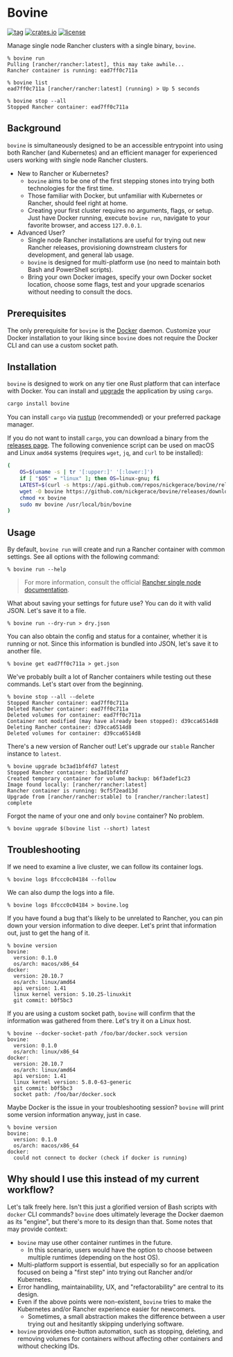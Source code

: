 # Bovine

[![tag](https://img.shields.io/github/v/tag/nickgerace/bovine?label=version&style=flat-square&logo=github&color=blue)](https://github.com/nickgerace/bovine/releases/latest)
[![crates.io](https://img.shields.io/crates/v/bovine?style=flat-square&logo=rust&color=orange)](https://crates.io/crates/bovine)
[![license](https://img.shields.io/github/license/nickgerace/bovine?style=flat-square&color=green)](./LICENSE)

Manage single node Rancher clusters with a single binary, `bovine`.

```
% bovine run
Pulling [rancher/rancher:latest], this may take awhile...
Rancher container is running: ead7ff0c711a

% bovine list
ead7ff0c711a [rancher/rancher:latest] (running) > Up 5 seconds

% bovine stop --all
Stopped Rancher container: ead7ff0c711a
```

## Background

`bovine` is simultaneously designed to be an accessible entrypoint into using both Rancher (and Kubernetes) and an efficient manager for experienced users working with single node Rancher clusters.

- New to Rancher or Kubernetes?
  - `bovine` aims to be one of the first stepping stones into trying both technologies for the first time.
  - Those familiar with Docker, but unfamiliar with Kubernetes or Rancher, should feel right at home.
  - Creating your first cluster requires no arguments, flags, or setup. Just have Docker running, execute `bovine run`, navigate to your favorite browser, and access `127.0.0.1`.
- Advanced User?
  - Single node Rancher installations are useful for trying out new Rancher releases, provisioning downstream clusters for development, and general lab usage.
  - `bovine` is designed for multi-platform use (no need to maintain both Bash and PowerShell scripts).
  - Bring your own Docker images, specify your own Docker socket location, choose some flags, test and your upgrade scenarios without needing to consult the docs.

## Prerequisites

The only prerequisite for `bovine` is the [Docker](https://docs.docker.com/get-docker/) daemon.
Customize your Docker installation to your liking since `bovine` does not require the Docker CLI and can use a custom socket path.

## Installation

`bovine` is designed to work on any tier one Rust platform that can interface with Docker.
You can install and [upgrade](./docs/EXTRA.md) the application by using `cargo`.

```sh
cargo install bovine
```

You can install `cargo` via [rustup](https://rustup.rs/) (recommended) or your preferred package manager.

If you do not want to install `cargo`, you can download a binary from the [releases page](https://github.com/nickgerace/bovine/releases).
The following convenience script can be used on macOS and Linux `amd64` systems (requires `wget`, `jq`, and `curl` to be installed):

```sh
(
    OS=$(uname -s | tr '[:upper:]' '[:lower:]')
    if [ "$OS" = "linux" ]; then OS=linux-gnu; fi
    LATEST=$(curl -s https://api.github.com/repos/nickgerace/bovine/releases/latest | jq -r ".tag_name")
    wget -O bovine https://github.com/nickgerace/bovine/releases/download/$LATEST/bovine-$OS-amd64
    chmod +x bovine
    sudo mv bovine /usr/local/bin/bovine
)
```

## Usage

By default, `bovine run` will create and run a Rancher container with common settings.
See all options with the following command:

```
% bovine run --help
```

> For more information, consult the official [Rancher single node documentation](https://rancher.com/docs/rancher/v2.5/en/installation/other-installation-methods/single-node-docker/).

What about saving your settings for future use?
You can do it with valid JSON.
Let's save it to a file.

```
% bovine run --dry-run > dry.json
```

You can also obtain the config and status for a container, whether it is running or not.
Since this information is bundled into JSON, let's save it to another file.

```
% bovine get ead7ff0c711a > get.json
```

We've probably built a lot of Rancher containers while testing out these commands.
Let's start over from the beginning.

```
% bovine stop --all --delete
Stopped Rancher container: ead7ff0c711a
Deleted Rancher container: ead7ff0c711a
Deleted volumes for container: ead7ff0c711a
Container not modified (may have already been stopped): d39cca6514d8
Deleting Rancher container: d39cca6514d8
Deleted volumes for container: d39cca6514d8
```

There's a new version of Rancher out!
Let's upgrade our `stable` Rancher instance to `latest`.

```
% bovine upgrade bc3ad1bf4fd7 latest
Stopped Rancher container: bc3ad1bf4fd7
Created temporary container for volume backup: b6f3adef1c23
Image found locally: [rancher/rancher:latest]
Rancher container is running: 9cf5f2ead13d
Upgrade from [rancher/rancher:stable] to [rancher/rancher:latest] complete
```

Forgot the name of your one and only `bovine` container?
No problem.

```
% bovine upgrade $(bovine list --short) latest
```

## Troubleshooting

If we need to examine a live cluster, we can follow its container logs.

```
% bovine logs 8fccc0c04184 --follow
```

We can also dump the logs into a file.

```
% bovine logs 8fccc0c04184 > bovine.log
```

If you have found a bug that's likely to be unrelated to Rancher, you can pin down your version information to dive deeper.
Let's print that information out, just to get the hang of it.

```
% bovine version
bovine:
  version: 0.1.0
  os/arch: macos/x86_64
docker:
  version: 20.10.7
  os/arch: linux/amd64
  api version: 1.41
  linux kernel version: 5.10.25-linuxkit
  git commit: b0f5bc3
```

If you are using a custom socket path, `bovine` will confirm that the information was gathered from there.
Let's try it on a Linux host.

```
% bovine --docker-socket-path /foo/bar/docker.sock version
bovine:
  version: 0.1.0
  os/arch: linux/x86_64
docker:
  version: 20.10.7
  os/arch: linux/amd64
  api version: 1.41
  linux kernel version: 5.8.0-63-generic
  git commit: b0f5bc3
  socket path: /foo/bar/docker.sock
```

Maybe Docker is the issue in your troubleshooting session?
`bovine` will print some version information anyway, just in case.

```
% bovine version
bovine:
  version: 0.1.0
  os/arch: macos/x86_64
docker:
  could not connect to docker (check if docker is running)
```

## Why should I use this instead of my current workflow?

Let's talk freely here.
Isn't this just a glorified version of Bash scripts with `docker` CLI commands?
`bovine` does ultimately leverage the Docker daemon as its "engine", but there's more to its design than that.
Some notes that may provide context:

- `bovine` may use other container runtimes in the future.
  - In this scenario, users would have the option to choose between multiple runtimes (depending on the host OS).
- Multi-platform support is essential, but especially so for an application focused on being a "first step" into trying out Rancher and/or Kubernetes.
- Error handling, maintainability, UX, and "refactorability" are central to its design.
- Even if the above points were non-existent, `bovine` tries to make the Kubernetes and/or Rancher experience easier for newcomers.
  - Sometimes, a small abstraction makes the difference between a user trying out and hesitantly skipping underlying software.
- `bovine` provides one-button automation, such as stopping, deleting, and removing volumes for containers without affecting other containers and without checking IDs.
